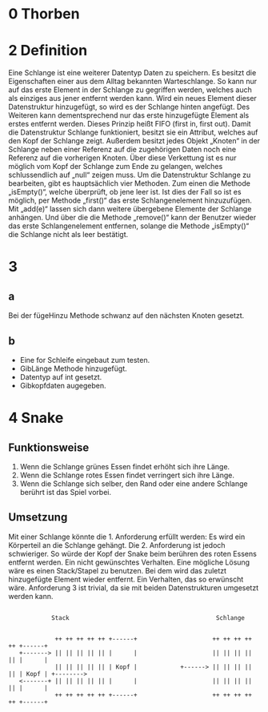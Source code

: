 # 0 Thorben

# 2 Definition

Eine Schlange ist eine weiterer Datentyp Daten zu speichern. Es besitzt die Eigenschaften einer aus dem Alltag bekannten Warteschlange. So kann nur auf das erste Element in der Schlange zu gegriffen werden, welches auch als einziges aus jener entfernt werden kann.
Wird ein neues Element dieser Datenstruktur hinzugefügt, so wird es der Schlange hinten angefügt. Des Weiteren kann dementsprechend nur das erste hinzugefügte Element als erstes entfernt werden.
Dieses Prinzip heißt FIFO (first in, first out).
Damit die Datenstruktur Schlange funktioniert, besitzt sie ein Attribut, welches auf den Kopf der Schlange zeigt.
Außerdem besitzt jedes Objekt „Knoten“ in der Schlange neben einer Referenz auf die zugehörigen Daten noch eine Referenz auf die vorherigen Knoten. Über diese Verkettung ist es nur möglich vom Kopf der Schlange zum Ende zu gelangen, welches schlussendlich auf „null“ zeigen muss.
Um die Datenstruktur Schlange zu bearbeiten, gibt es hauptsächlich vier Methoden. Zum einen die Methode „isEmpty()“, welche überprüft, ob jene leer ist. Ist dies der Fall so ist es möglich, per Methode „first()“ das erste Schlangenelement hinzuzufügen. Mit „add(e)“ lassen sich dann weitere übergebene Elemente der Schlange anhängen. Und über die die Methode „remove()“ kann der Benutzer wieder das erste Schlangenelement entfernen, solange die Methode „isEmpty()“ die Schlange nicht als leer bestätigt.

# 3

## a

Bei der fügeHinzu Methode schwanz auf den nächsten Knoten gesetzt.

## b

- Eine for Schleife eingebaut zum testen.
- GibLänge Methode hinzugefügt.
- Datentyp auf int gesetzt.
- Gibkopfdaten augegeben.

# 4 Snake

## Funktionsweise

1. Wenn die Schlange grünes Essen findet erhöht sich ihre Länge.
2. Wenn die Schlange rotes Essen findet verringert sich ihre Länge.
3. Wenn die Schlange sich selber, den Rand oder eine andere Schlange berührt ist das Spiel vorbei.

## Umsetzung

Mit einer Schlange könnte die 1. Anforderung erfüllt werden: Es wird ein Körperteil an die
Schlange gehängt. Die 2. Anforderung ist jedoch schwieriger. So würde der Kopf der Snake beim
berühren des roten Essens entfernt werden. Ein nicht gewünschtes Verhalten. Eine mögliche Lösung wäre es einen Stack/Stapel zu benutzen. Bei dem wird das zuletzt hinzugefügte Element wieder entfernt. Ein Verhalten, das so erwünscht wäre. Anforderung 3 ist trivial, da sie mit beiden Datenstrukturen umgesetzt werden kann.

```

            Stack                                         Schlange


             ++ ++ ++ ++ ++ +------+                     ++ ++ ++ ++ ++ +------+
   +-------> || || || || || |      |                     || || || || || |      |
             || || || || || | Kopf |            +------> || || || || || | Kopf | +-------->
   <-------+ || || || || || |      |                     || || || || || |      |
             ++ ++ ++ ++ ++ +------+                     ++ ++ ++ ++ ++ +------+


```
